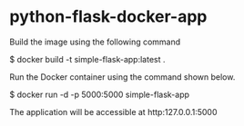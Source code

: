 # python-flask-docker-app

Build the image using the following command

$ docker build -t simple-flask-app:latest .


Run the Docker container using the command shown below.

$ docker run -d -p 5000:5000 simple-flask-app


The application will be accessible at http:127.0.0.1:5000
